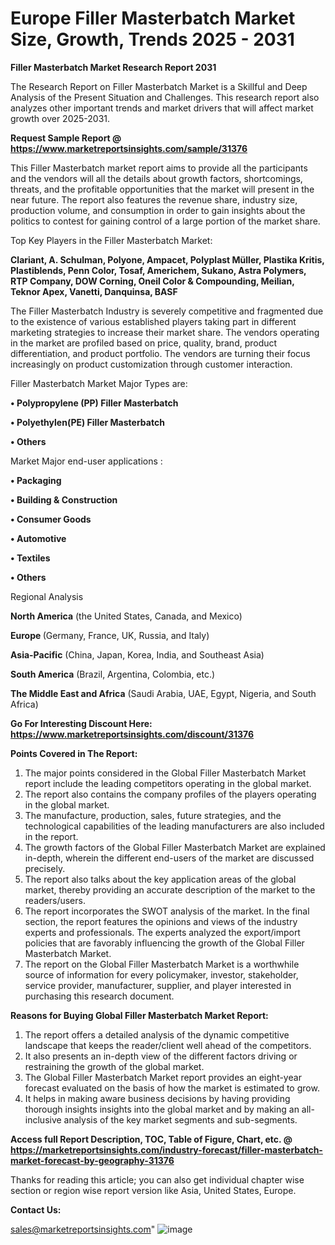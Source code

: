  # Europe Filler Masterbatch Market Size, Growth, Trends 2025 - 2031

<strong>Filler Masterbatch Market Research Report 2031</strong>

The Research Report on Filler Masterbatch Market is a Skillful and Deep Analysis of the Present Situation and Challenges. This research report also analyzes other important trends and market drivers that will affect market growth over 2025-2031.

<strong>Request Sample Report @ <a href=https://www.marketreportsinsights.com/sample/31376>https://www.marketreportsinsights.com/sample/31376</a></strong>

This Filler Masterbatch market report aims to provide all the participants and the vendors will all the details about growth factors, shortcomings, threats, and the profitable opportunities that the market will present in the near future. The report also features the revenue share, industry size, production volume, and consumption in order to gain insights about the politics to contest for gaining control of a large portion of the market share.

Top Key Players in the Filler Masterbatch Market:

<strong>Clariant, A. Schulman, Polyone, Ampacet, Polyplast Müller, Plastika Kritis, Plastiblends, Penn Color, Tosaf, Americhem, Sukano, Astra Polymers, RTP Company, DOW Corning, Oneil Color & Compounding, Meilian, Teknor Apex, Vanetti, Danquinsa, BASF</strong>

The Filler Masterbatch Industry is severely competitive and fragmented due to the existence of various established players taking part in different marketing strategies to increase their market share. The vendors operating in the market are profiled based on price, quality, brand, product differentiation, and product portfolio. The vendors are turning their focus increasingly on product customization through customer interaction.

Filler Masterbatch Market Major Types are:

<strong>• Polypropylene (PP) Filler Masterbatch

• Polyethylen(PE) Filler Masterbatch

• Others</strong>

Market Major end-user applications :

<strong>• Packaging

• Building & Construction

• Consumer Goods

• Automotive

• Textiles

• Others</strong>

Regional Analysis

</u><strong><b>North America</b></strong> (the United States, Canada, and Mexico)

<strong><b>Europe </b></strong>(Germany, France, UK, Russia, and Italy)

<strong><b>Asia-Pacific</b></strong> (China, Japan, Korea, India, and Southeast Asia)

<strong><b>South America</b></strong> (Brazil, Argentina, Colombia, etc.)

<strong><b>The Middle East and Africa</b></strong> (Saudi Arabia, UAE, Egypt, Nigeria, and South Africa)

<strong>Go For Interesting Discount Here: <a href=https://www.marketreportsinsights.com/discount/31376>https://www.marketreportsinsights.com/discount/31376</a></strong>

<strong>Points Covered in The Report:</strong>
<ol>
  <li>The major points considered in the Global Filler Masterbatch Market report include the leading competitors operating in the global market.</li>
  <li>The report also contains the company profiles of the players operating in the global market.</li>
  <li>The manufacture, production, sales, future strategies, and the technological capabilities of the leading manufacturers are also included in the report.</li>
  <li>The growth factors of the Global Filler Masterbatch Market are explained in-depth, wherein the different end-users of the market are discussed precisely.</li>
  <li>The report also talks about the key application areas of the global market, thereby providing an accurate description of the market to the readers/users.</li>
  <li>The report incorporates the SWOT analysis of the market. In the final section, the report features the opinions and views of the industry experts and professionals. The experts analyzed the export/import policies that are favorably influencing the growth of the Global Filler Masterbatch Market.</li>
  <li>The report on the Global Filler Masterbatch Market is a worthwhile source of information for every policymaker, investor, stakeholder, service provider, manufacturer, supplier, and player interested in purchasing this research document.</li>
</ol>
<strong>Reasons for Buying Global Filler Masterbatch Market Report:</strong>

<ol>
  <li>The report offers a detailed analysis of the dynamic competitive landscape that keeps the reader/client well ahead of the competitors.</li>
  <li>It also presents an in-depth view of the different factors driving or restraining the growth of the global market.</li>
  <li>The Global Filler Masterbatch Market report provides an eight-year forecast evaluated on the basis of how the market is estimated to grow.</li>
  <li>It helps in making aware business decisions by having providing thorough insights insights into the global market and by making an all-inclusive analysis of the key market segments and sub-segments.</li>
</ol>
<strong>Access full Report Description, TOC, Table of Figure, Chart, etc. @ <a href=https://marketreportsinsights.com/industry-forecast/filler-masterbatch-market-forecast-by-geography-31376>https://marketreportsinsights.com/industry-forecast/filler-masterbatch-market-forecast-by-geography-31376</a></strong>


Thanks for reading this article; you can also get individual chapter wise section or region wise report version like Asia, United States, Europe.

<strong>Contact Us:</strong>

sales@marketreportsinsights.com"
![image](https://github.com/user-attachments/assets/3fd7eb39-a246-4b34-ad47-0d94a8174f39)

